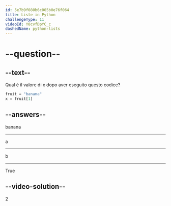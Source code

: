 ```yaml
---
id: 5e7b9f080b6c005b0e76f064
title: Liste in Python
challengeType: 11
videoId: Y0cvfDpYC_c
dashedName: python-lists
---
```


# --question--

## --text--

Qual è il valore di x dopo aver eseguito questo codice?

```python
fruit = "banana"
x = fruit[1]
```

## --answers--

banana

---

a

---

b

---

True

## --video-solution--

2

